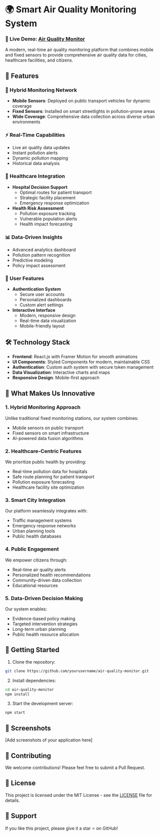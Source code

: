 # 🌍 Smart Air Quality Monitoring System

### 🚀 Live Demo: [Air Quality Monitor](https://air-quality-monitor-joae.vercel.app/)

A modern, real-time air quality monitoring platform that combines mobile and fixed sensors to provide comprehensive air quality data for cities, healthcare facilities, and citizens.

## 🚀 Features

### 🔄 Hybrid Monitoring Network
- **Mobile Sensors**: Deployed on public transport vehicles for dynamic coverage
- **Fixed Sensors**: Installed on smart streetlights in pollution-prone areas
- **Wide Coverage**: Comprehensive data collection across diverse urban environments

### ⚡ Real-Time Capabilities
- Live air quality data updates
- Instant pollution alerts
- Dynamic pollution mapping
- Historical data analysis

### 🏥 Healthcare Integration
- **Hospital Decision Support**
  - Optimal routes for patient transport
  - Strategic facility placement
  - Emergency response optimization
- **Health Risk Assessment**
  - Pollution exposure tracking
  - Vulnerable population alerts
  - Health impact forecasting

### 📊 Data-Driven Insights
- Advanced analytics dashboard
- Pollution pattern recognition
- Predictive modeling
- Policy impact assessment

### 👥 User Features
- **Authentication System**
  - Secure user accounts
  - Personalized dashboards
  - Custom alert settings
- **Interactive Interface**
  - Modern, responsive design
  - Real-time data visualization
  - Mobile-friendly layout

## 🛠️ Technology Stack

- **Frontend**: React.js with Framer Motion for smooth animations
- **UI Components**: Styled Components for modern, maintainable CSS
- **Authentication**: Custom auth system with secure token management
- **Data Visualization**: Interactive charts and maps
- **Responsive Design**: Mobile-first approach

## 🌟 What Makes Us Innovative

### 1. Hybrid Monitoring Approach
Unlike traditional fixed monitoring stations, our system combines:
- Mobile sensors on public transport
- Fixed sensors on smart infrastructure
- AI-powered data fusion algorithms

### 2. Healthcare-Centric Features
We prioritize public health by providing:
- Real-time pollution data for hospitals
- Safe route planning for patient transport
- Pollution exposure forecasting
- Healthcare facility site optimization

### 3. Smart City Integration
Our platform seamlessly integrates with:
- Traffic management systems
- Emergency response networks
- Urban planning tools
- Public health databases

### 4. Public Engagement
We empower citizens through:
- Real-time air quality alerts
- Personalized health recommendations
- Community-driven data collection
- Educational resources

### 5. Data-Driven Decision Making
Our system enables:
- Evidence-based policy making
- Targeted intervention strategies
- Long-term urban planning
- Public health resource allocation

## 🚀 Getting Started

1. Clone the repository:
```bash
git clone https://github.com/yourusername/air-quality-monitor.git
```

2. Install dependencies:
```bash
cd air-quality-monitor
npm install
```

3. Start the development server:
```bash
npm start
```

## 📱 Screenshots

[Add screenshots of your application here]

## 🤝 Contributing

We welcome contributions! Please feel free to submit a Pull Request.

## 📄 License

This project is licensed under the MIT License - see the [LICENSE](LICENSE) file for details.

## 🌟 Support

If you like this project, please give it a star ⭐️ on GitHub!
